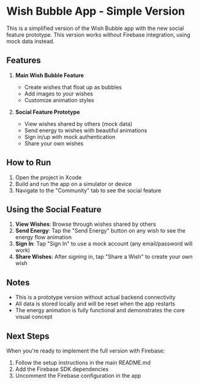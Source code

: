 # Wish Bubble App - Simple Version

This is a simplified version of the Wish Bubble app with the new social feature prototype. This version works without Firebase integration, using mock data instead.

## Features

1. **Main Wish Bubble Feature**
   - Create wishes that float up as bubbles
   - Add images to your wishes
   - Customize animation styles

2. **Social Feature Prototype**
   - View wishes shared by others (mock data)
   - Send energy to wishes with beautiful animations
   - Sign in/up with mock authentication
   - Share your own wishes

## How to Run

1. Open the project in Xcode
2. Build and run the app on a simulator or device
3. Navigate to the "Community" tab to see the social feature

## Using the Social Feature

1. **View Wishes**: Browse through wishes shared by others
2. **Send Energy**: Tap the "Send Energy" button on any wish to see the energy flow animation
3. **Sign In**: Tap "Sign In" to use a mock account (any email/password will work)
4. **Share Wishes**: After signing in, tap "Share a Wish" to create your own wish

## Notes

- This is a prototype version without actual backend connectivity
- All data is stored locally and will be reset when the app restarts
- The energy animation is fully functional and demonstrates the core visual concept

## Next Steps

When you're ready to implement the full version with Firebase:
1. Follow the setup instructions in the main README.md
2. Add the Firebase SDK dependencies
3. Uncomment the Firebase configuration in the app 